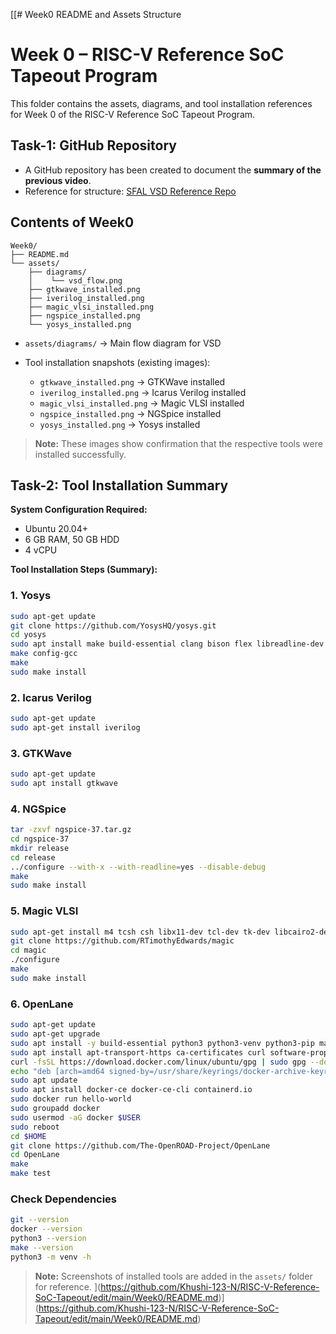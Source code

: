 [[# Week0 README and Assets Structure

# Week 0 – RISC-V Reference SoC Tapeout Program

This folder contains the assets, diagrams, and tool installation references for Week 0 of the RISC-V Reference SoC Tapeout Program.

## Task-1: GitHub Repository

* A GitHub repository has been created to document the **summary of the previous video**.
* Reference for structure: [SFAL VSD Reference Repo](https://github.com/sukanyasmeher/sfal-vsd?tab=readme-ov-file#day-0---tools-installation)

## Contents of Week0

```
Week0/
├── README.md
└── assets/
    ├── diagrams/
    │    └── vsd_flow.png
    ├── gtkwave_installed.png
    ├── iverilog_installed.png
    ├── magic_vlsi_installed.png
    ├── ngspice_installed.png
    └── yosys_installed.png
```

* `assets/diagrams/` → Main flow diagram for VSD
* Tool installation snapshots (existing images):

  * `gtkwave_installed.png` → GTKWave installed
  * `iverilog_installed.png` → Icarus Verilog installed
  * `magic_vlsi_installed.png` → Magic VLSI installed
  * `ngspice_installed.png` → NGSpice installed
  * `yosys_installed.png` → Yosys installed

> **Note:** These images show confirmation that the respective tools were installed successfully.

## Task-2: Tool Installation Summary

**System Configuration Required:**

* Ubuntu 20.04+
* 6 GB RAM, 50 GB HDD
* 4 vCPU

**Tool Installation Steps (Summary):**

### 1. Yosys

```bash
sudo apt-get update
git clone https://github.com/YosysHQ/yosys.git
cd yosys
sudo apt install make build-essential clang bison flex libreadline-dev gawk tcl-dev libffi-dev git graphviz xdot pkg-config python3 libboost-system-dev libboost-python-dev libboost-filesystem-dev zlib1g-dev
make config-gcc
make
sudo make install
```

### 2. Icarus Verilog

```bash
sudo apt-get update
sudo apt-get install iverilog
```

### 3. GTKWave

```bash
sudo apt-get update
sudo apt install gtkwave
```

### 4. NGSpice

```bash
tar -zxvf ngspice-37.tar.gz
cd ngspice-37
mkdir release
cd release
../configure --with-x --with-readline=yes --disable-debug
make
sudo make install
```

### 5. Magic VLSI

```bash
sudo apt-get install m4 tcsh csh libx11-dev tcl-dev tk-dev libcairo2-dev mesa-common-dev libglu1-mesa-dev libncurses-dev
git clone https://github.com/RTimothyEdwards/magic
cd magic
./configure
make
sudo make install
```

### 6. OpenLane

```bash
sudo apt-get update
sudo apt-get upgrade
sudo apt install -y build-essential python3 python3-venv python3-pip make git
sudo apt install apt-transport-https ca-certificates curl software-properties-common
curl -fsSL https://download.docker.com/linux/ubuntu/gpg | sudo gpg --dearmor -o /usr/share/keyrings/docker-archive-keyring.gpg
echo "deb [arch=amd64 signed-by=/usr/share/keyrings/docker-archive-keyring.gpg] https://download.docker.com/linux/ubuntu $(lsb_release -cs) stable" | sudo tee /etc/apt/sources.list.d/docker.list > /dev/null
sudo apt update
sudo apt install docker-ce docker-ce-cli containerd.io
sudo docker run hello-world
sudo groupadd docker
sudo usermod -aG docker $USER
sudo reboot
cd $HOME
git clone https://github.com/The-OpenROAD-Project/OpenLane
cd OpenLane
make
make test
```

### Check Dependencies

```bash
git --version
docker --version
python3 --version
make --version
python3 -m venv -h
```

> **Note:** Screenshots of installed tools are added in the `assets/` folder for reference.
](https://github.com/Khushi-123-N/RISC-V-Reference-SoC-Tapeout/edit/main/Week0/README.md)](https://github.com/Khushi-123-N/RISC-V-Reference-SoC-Tapeout/edit/main/Week0/README.md)
